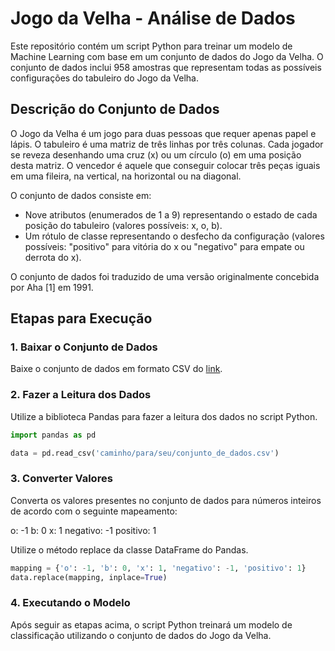 # Jogo da Velha - Análise de Dados

Este repositório contém um script Python para treinar um modelo de Machine Learning com base em um conjunto de dados do Jogo da Velha. O conjunto de dados inclui 958 amostras que representam todas as possíveis configurações do tabuleiro do Jogo da Velha.

## Descrição do Conjunto de Dados

O Jogo da Velha é um jogo para duas pessoas que requer apenas papel e lápis. O tabuleiro é uma matriz de três linhas por três colunas. Cada jogador se reveza desenhando uma cruz (x) ou um círculo (o) em uma posição desta matriz. O vencedor é aquele que conseguir colocar três peças iguais em uma fileira, na vertical, na horizontal ou na diagonal.

O conjunto de dados consiste em:

- Nove atributos (enumerados de 1 a 9) representando o estado de cada posição do tabuleiro (valores possíveis: x, o, b).
- Um rótulo de classe representando o desfecho da configuração (valores possíveis: "positivo" para vitória do x ou "negativo" para empate ou derrota do x).

O conjunto de dados foi traduzido de uma versão originalmente concebida por Aha [1] em 1991.

## Etapas para Execução

### 1. Baixar o Conjunto de Dados

Baixe o conjunto de dados em formato CSV  do [link](https://raw.githubusercontent.com/marcelovca90-inatel/AG002/main/tic-tac-toe.csv).

### 2. Fazer a Leitura dos Dados

Utilize a biblioteca Pandas para fazer a leitura dos dados no script Python.

```python
import pandas as pd

data = pd.read_csv('caminho/para/seu/conjunto_de_dados.csv')
```
### 3. Converter Valores
Converta os valores presentes no conjunto de dados para números inteiros de acordo com o seguinte mapeamento:

o: -1
b: 0
x: 1
negativo: -1
positivo: 1

Utilize o método replace da classe DataFrame do Pandas.

```python
mapping = {'o': -1, 'b': 0, 'x': 1, 'negativo': -1, 'positivo': 1}
data.replace(mapping, inplace=True)
```

### 4. Executando o Modelo
Após seguir as etapas acima, o script Python treinará um modelo de classificação utilizando o conjunto de dados do Jogo da Velha.
